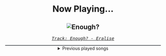 <div align="center"> 
<h1>Now Playing...</h1>

![Enough?](https://i.scdn.co/image/ab67616d00001e0290ca6c5183019f4919daa349)
--
_<samp><a href="https://open.spotify.com/track/1od1BshYHoJj3mUnk6QUqP">Track: Enough? - Eralise</a></samp>_

<div style="border: 1px #4B5054 solid"></div>
<details>
  <summary>
    Previous played songs
  </summary>
  <table>
    <thead>
      <tr>
        <th>
          Artist
        </th>
        <th>
          Song
        </th>
        <th>
          Link
        </th>
      </tr>
    </thead>
    <tbody>
      <tr><td>Eralise</td><td>Enough?</td><td><a href="https://open.spotify.com/track/1od1BshYHoJj3mUnk6QUqP">https://open.spotify.com/track/1od1BshYHoJj3mUnk6QUqP</a></td></tr><tr><td>Everrest</td><td>Gravity</td><td><a href="https://open.spotify.com/track/06rCrc2wssVD1SiHt0pEdC">https://open.spotify.com/track/06rCrc2wssVD1SiHt0pEdC</a></td></tr><tr><td>Architects</td><td>Seeing Red</td><td><a href="https://open.spotify.com/track/3cfGFzxOeHrVr5lGX4ha7Q">https://open.spotify.com/track/3cfGFzxOeHrVr5lGX4ha7Q</a></td></tr><tr><td>Disturbed</td><td>I Will Not Break</td><td><a href="https://open.spotify.com/track/3TuZPqlHK7P6lhMOJ7qwll">https://open.spotify.com/track/3TuZPqlHK7P6lhMOJ7qwll</a></td></tr><tr><td>The Funeral Portrait</td><td>Holy Water</td><td><a href="https://open.spotify.com/track/18QBVNdS3BjQqSnN0l6okI">https://open.spotify.com/track/18QBVNdS3BjQqSnN0l6okI</a></td></tr><tr><td>Everrest</td><td>Uncomfortably Numb</td><td><a href="https://open.spotify.com/track/537DHmHYlpoL2qBjFdRLPD">https://open.spotify.com/track/537DHmHYlpoL2qBjFdRLPD</a></td></tr><tr><td>Arch Enemy</td><td>Dream Stealer</td><td><a href="https://open.spotify.com/track/3jpxfDg0t7PMc6GYxzVINl">https://open.spotify.com/track/3jpxfDg0t7PMc6GYxzVINl</a></td></tr><tr><td>izzy reign</td><td>The Sunken Place</td><td><a href="https://open.spotify.com/track/0N3fjvconKLtIgYcbCsOcp">https://open.spotify.com/track/0N3fjvconKLtIgYcbCsOcp</a></td></tr><tr><td>Jinjer</td><td>Someone's Daughter</td><td><a href="https://open.spotify.com/track/497Y0Hx5OQLlchYgo4ExRk">https://open.spotify.com/track/497Y0Hx5OQLlchYgo4ExRk</a></td></tr><tr><td>Odd Palace</td><td>Heathen</td><td><a href="https://open.spotify.com/track/3zc7Jwhc1nkgtGmk2qTDjq">https://open.spotify.com/track/3zc7Jwhc1nkgtGmk2qTDjq</a></td></tr><tr><td>Dynazty</td><td>Fire to Fight</td><td><a href="https://open.spotify.com/track/2C3xLv8AjBRH0AiVg5rwLP">https://open.spotify.com/track/2C3xLv8AjBRH0AiVg5rwLP</a></td></tr><tr><td>Windwaker</td><td>SIRENS</td><td><a href="https://open.spotify.com/track/2yUVzirIaafrx5mjFEPmKh">https://open.spotify.com/track/2yUVzirIaafrx5mjFEPmKh</a></td></tr><tr><td>Everrest</td><td>Emergency</td><td><a href="https://open.spotify.com/track/7A5y2PtYus8JtvjDm6IA1A">https://open.spotify.com/track/7A5y2PtYus8JtvjDm6IA1A</a></td></tr><tr><td>STARSET</td><td>Brave New World</td><td><a href="https://open.spotify.com/track/6ODeffpOv5AsKvvQZO0mPR">https://open.spotify.com/track/6ODeffpOv5AsKvvQZO0mPR</a></td></tr><tr><td>izzy reign</td><td>Pandora's Box</td><td><a href="https://open.spotify.com/track/5i8JVgKJNtWGpRi2vIndqJ">https://open.spotify.com/track/5i8JVgKJNtWGpRi2vIndqJ</a></td></tr><tr><td>Dead Rabbitts</td><td>Oxygen</td><td><a href="https://open.spotify.com/track/4fbAwkqtMS4EMRoyF9eXFU">https://open.spotify.com/track/4fbAwkqtMS4EMRoyF9eXFU</a></td></tr><tr><td>Killswitch Engage</td><td>Collusion</td><td><a href="https://open.spotify.com/track/6fdGpTuyiF2DS6Y0campSD">https://open.spotify.com/track/6fdGpTuyiF2DS6Y0campSD</a></td></tr><tr><td>Caleb Hyles</td><td>The Memory</td><td><a href="https://open.spotify.com/track/4K4KxB1TsIwquTmfTtoIud">https://open.spotify.com/track/4K4KxB1TsIwquTmfTtoIud</a></td></tr><tr><td>Caleb Hyles</td><td>UNPARALYZED</td><td><a href="https://open.spotify.com/track/1FqfAItNGEe6NzhWlp9ZP2">https://open.spotify.com/track/1FqfAItNGEe6NzhWlp9ZP2</a></td></tr><tr><td>Everrest</td><td>Tread Carefully</td><td><a href="https://open.spotify.com/track/11j26A8x39i4qw5qxGV0W1">https://open.spotify.com/track/11j26A8x39i4qw5qxGV0W1</a></td></tr>
    </tbody>
  </table>
</details>

</div>
